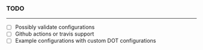 ### TODO

---

- [ ] Possibly validate configurations
- [ ] Github actions or travis support
- [ ] Example configurations with custom DOT configurations 
